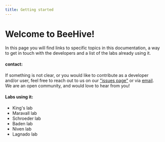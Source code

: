 ```yaml
---
title: Getting started
---
```


# Welcome to BeeHive! 

In this page you will find links to specific topics in this documentation, a way to get in touch with the developers and a list of the labs already using it.

#### contact:

If something is not clear, or you would like to contribute as a developer and/or user, feel free to reach out to us on our ["issues page"](https://github.com/BeeHive-org/BeeHive/issues) or via [email](mailto:a.maia-chagas@sussex.ac.uk). We are an open community, and would love to hear from you!

#### Labs using it:

- King's lab
- Maravall lab
- Schroeder lab
- Baden lab
- Niven lab
- Lagnado lab